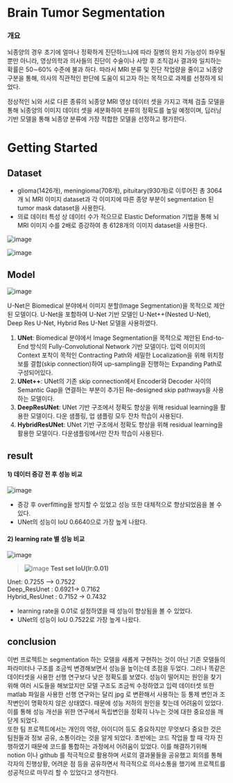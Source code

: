 # Brain Tumor Segmentation
### 개요
뇌종양의 경우 초기에 얼마나 정확하게 진단하느냐에 따라 질병의 완치 가능성이 좌우될 뿐만 아니라,         영상의학과 의사들의 진단이 수술이나 사망 후 조직검사 결과와 일치하는 확률은 50∼60% 수준에 불과         하다. 따라서 MRI 분류 및 진단 작업량을 줄이고 뇌종양 구분을 통해, 의사의 직관적인 판단에 도움이         되고자 하는 목적으로 과제를 선정하게 되었다.

정상적인 뇌와 서로 다른 종류의 뇌종양 MRI 영상 데이터 셋을 가지고 객체 검출 모델을 통해 뇌종양의 이미지 데이터 셋을 세분화하여 분류의 정확도를 높일 예정이며, 딥러닝 기반 모델을 통해 뇌종양 분류에 가장 적합한 모델을 선정하고 평가한다.

# Getting Started

## Dataset
- glioma(1426개), meningioma(708개), pituitary(930개)로 이루어진 총 3064개 뇌 MRI 이미지 dataset과 각 이미지에 따른 종양 부분이 segmentation 된 tumor mask dataset을 사용한다.
- 의료 데이터 특성 상 데이터 수가 적으므로 Elastic Deformation 기법을 통해 뇌 MRI 이미지 수를 2배로 증강하여 총 6128개의 이미지 dataset을 사용한다. 

![image](https://user-images.githubusercontent.com/61490878/175048927-ba25f2df-fbfa-4abe-bb51-02f3459b56e2.png)

![image](https://user-images.githubusercontent.com/61490878/175049650-0d57542a-84b3-46fe-ba0a-3f9baf17f381.png)


## Model

![image](https://user-images.githubusercontent.com/61490878/175050012-de253483-dfdb-4d82-8f8b-80f212762206.png)

U-Net은 Biomedical 분야에서 이미지 분할(Image Segmentation)을 목적으로 제안된 모델이다. U-Net을 포함하여 U-Net 기반 모델인 U-Net++(Nested U-Net), Deep Res U-Net, Hybrid Res U-Net 모델을 사용하였다.

1) **UNet**: Biomedical 분야에서 Image Segmentation을 목적으로 제안된 End-to-End 방식의 Fully-Convolutional Network 기반 모델이다. 입력 이미지의 Context 포착이 목적인 Contracting Path와 세밀한 Localization을 위해 위치정보를 결합(skip connection)하여 up-sampling을 진행하는 Expanding Path로 구성되어있다.
2) **UNet++**: UNet의 기존 skip connection에서 Encoder와 Decoder 사이의 Semantic Gap을 연결하는 부분이 추가된 Re-designed skip pathways을 사용하는 모델이다.
3) **DeepResUNet**: UNet 기반 구조에서 정확도 향상을 위해 residual learning을 활용한 모델이다. 다운 샘플링, 업 샘플링 모두 잔차 학습이 사용된다.
4) **HybridResUNet**: UNet 기반 구조에서 정확도 향상을 위해 residual learning을 활용한 모델이다. 다운샘플링에서만 잔차 학습이 사용된다.




## result
#### 1) 데이터 증강 전 후 성능 비교

![image](https://user-images.githubusercontent.com/61490878/175051057-0485bffd-eaf3-4962-94e6-84b782705bad.png)

- 증강 후 overfitting을 방지할 수 있었고 성능 또한 대체적으로 향상되었음을 볼 수 있다.
- UNet의 성능이 IoU 0.6640으로 가장 높게 나왔다.


#### 2) learning rate 별 성능 비교

![image](https://user-images.githubusercontent.com/61490878/175051175-4bcd7dca-9476-49f2-b435-c00dfd715891.png)


> ![image](https://user-images.githubusercontent.com/61490878/175052070-3903451a-60a2-4a83-88cf-36fcd29e1f67.png)  **Test set IoU(lr:0.01)**  

Unet: 0.7255 –> 0.7522  
Deep_ResUnet : 0.6921-> 0.7162  
Hybrid_ResUnet :  0.7152 -> 0.7432
- learning rate을 0.01로 설정하였을 때 성능이 향상됨을 볼 수 있었다.
- UNet의 성능이 IoU 0.7522로 가장 높게 나왔다.


## conclusion
 이번 프로젝트는 segmentation 하는 모델을 새롭게 구현하는 것이 아닌 기존 모델들의 파라미터나 구조를 조금씩 변경해보면서 성능을 높이는데 초점을 두었다. 그러나 똑같은 데이터셋을 사용한 선행 연구보다 낮은 정확도를 보였다. 성능이 떨어지는 원인을 찾기 위해 여러 시도들을 해보았지만 모델 구조도 조금씩 수정하였고 입력 데이터셋 또한 matlab 파일을 사용한 선행 연구와는 달리 jpg 로 변환해서 사용하는 등 통제 변인과 조작변인이 명확하지 않은 상태였다. 때문에 성능 저하의 원인을 찾는데 어려움이 있었다. 이를 통해 성능 개선을 위한 연구에서 독립변인을 정확히 나누는 것에 대한 중요성을 깨닫게 되었다.  
또한 팀 프로젝트에서는 개인의 역량, 아이디어 등도 중요하지만 무엇보다 중요한 것은 팀원들과 정보 공유, 소통이라는 것을 알게 되었다. 초반에는 코드 작업을 할 때 각자 진행하였기 때문에 코드를 통합하는 과정에서 어려움이 있었다. 이를 해결하기위해 notion 이나 github 를 적극적으로 활용하며 서로의 결과물들을 공유했고 회의를 통해 각자의 진행상황, 어려운 점 등을 공유하면서 적극적으로 의사소통을 했기에 프로젝트를 성공적으로 마무리 할 수 있었다고 생각한다.
